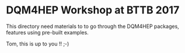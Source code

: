 # DQM4HEP Workshop at BTTB 2017

This directory need materials to to go through the DQM4HEP packages, features using pre-built examples.

Tom, this is up to you !! ;-) 
